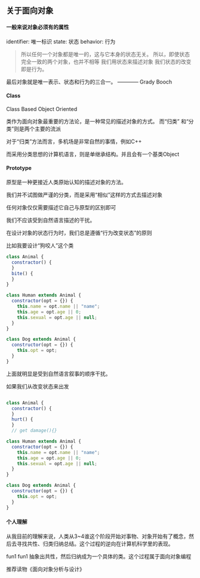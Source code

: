 ## 关于面向对象



#### 一般来说对象必须有的属性

identifier: 唯一标识
state: 状态
behavior: 行为

> 所以任何一个对象都是唯一的，这与它本身的状态无关。
> 所以，即使状态完全一致的两个对象，也并不相等
> 我们用状态来描述对象
> 我们状态的改变即是行为。

最后对象就是唯一表示、状态和行为的三合一。 ———— Grady Booch


#### Class

Class Based Object Oriented

类作为面向对象最重要的方法论，是一种常见的描述对象的方式。
而“归类” 和“分类”则是两个主要的流派

对于“归类”方法而言，多机场是非常自然的事情，例如C++

而采用分类思想的计算机语言，则是单继承结构。并且会有一个基类Object


#### Prototype

原型是一种更接近人类原始认知的描述对象的方法。

我们并不试图做严谨的分类，而是采用“相似”这样的方式去描述对象

任何对象仅仅需要描述它自己与原型的区别即可


我们不应该受到自然语言描述的干扰。

在设计对象的状态行为时，我们总是遵循“行为改变状态”的原则

比如我要设计“狗咬人”这个类

```js
class Animal {
  constractor() {
  }
  bite() {
  }
}

class Human extends Animal {
  constractor(opt = {}) {
    this.name = opt.name || "name";
    this.age = opt.age || 0;
    this.sexual = opt.age || null;
  }
}

class Dog extends Animal {
  constructor(opt = {}) {
    this.opt = opt;
  }
}
```
上面就明显是受到自然语言叙事的顺序干扰。

如果我们从改变状态来出发
```js

class Animal {
  constractor() {
  }
  hurt() {
  }
  // get damage(){}

class Human extends Animal {
  constractor(opt = {}) {
    this.name = opt.name || "name";
    this.age = opt.age || 0;
    this.sexual = opt.age || null;
  }
}

class Dog extends Animal {
  constructor(opt = {}) {
    this.opt = opt;
  }
}
```


#### 个人理解

从我目前的理解来说，人类从3~4谁这个阶段开始对事物、对象开始有了概念，然后去寻找共性、归类归纳总结。这个过程的逆向在计算机科学里的表现。

fun1 fun1 抽象出共性，然后归纳成为一个具体的类。这个过程属于面向对象编程


推荐读物《面向对象分析与设计》